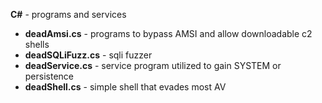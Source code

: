 <b>C#</b> - programs and services
- <B>deadAmsi.cs</B> - programs to bypass AMSI and allow downloadable c2 shells
- <B>deadSQLiFuzz.cs</B> - sqli fuzzer
- <b>deadService.cs</b> - service program utilized to gain SYSTEM or persistence
- <b>deadShell.cs</b> - simple shell that evades most AV
<br>
